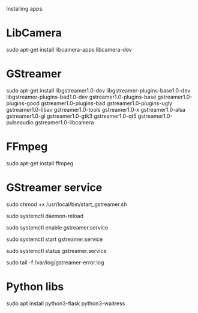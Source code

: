 Installing apps:

# LibCamera
sudo apt-get install libcamera-apps libcamera-dev

# GStreamer
sudo apt-get install libgstreamer1.0-dev libgstreamer-plugins-base1.0-dev libgstreamer-plugins-bad1.0-dev gstreamer1.0-plugins-base gstreamer1.0-plugins-good gstreamer1.0-plugins-bad gstreamer1.0-plugins-ugly gstreamer1.0-libav gstreamer1.0-tools gstreamer1.0-x gstreamer1.0-alsa gstreamer1.0-gl gstreamer1.0-gtk3 gstreamer1.0-qt5 gstreamer1.0-pulseaudio gstreamer1.0-libcamera

# FFmpeg
sudo apt-get install ffmpeg

# GStreamer service

sudo chmod +x /usr/local/bin/start_gstreamer.sh

sudo systemctl daemon-reload

sudo systemctl enable gstreamer.service

sudo systemctl start gstreamer.service

sudo systemctl status gstreamer.service

sudo tail -f /var/log/gstreamer-error.log

# Python libs

sudo apt install python3-flask python3-waitress
